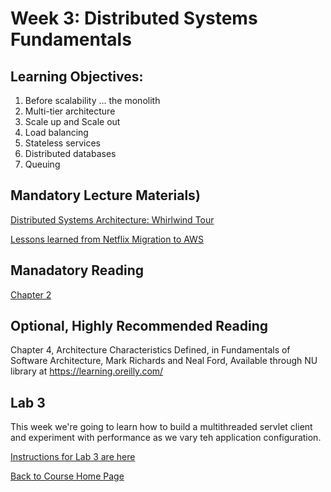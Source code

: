 # Week 3: Distributed Systems Fundamentals

## Learning Objectives:
1. Before scalability … the monolith
1. Multi-tier architecture
1. Scale up and Scale out
1. Load balancing
1. Stateless services
1. Distributed databases
1. Queuing

## Mandatory Lecture Materials)
[Distributed Systems Architecture: Whirlwind Tour](https://youtu.be/fzInqxi__CE)

[Lessons learned from Netflix Migration to AWS](https://www.youtube.com/watch?v=XrWII4ewrXA)


## Manadatory Reading

[Chapter 2](https://github.com/gortonator/bsds-6650/blob/master/reading/chapter-2.pdf)

## Optional, Highly Recommended Reading

Chapter 4, Architecture Characteristics Defined, in Fundamentals of Software Architecture, Mark Richards and Neal Ford, Available through NU library at https://learning.oreilly.com/

## Lab 3
This week we're going to learn how to build a multithreaded servlet client and experiment with performance as we vary teh application configuration.

[Instructions for Lab 3 are here](https://gortonator.github.io/bsds-6650/labs/lab-3)


[Back to Course Home Page](https://gortonator.github.io/bsds-6650/)
